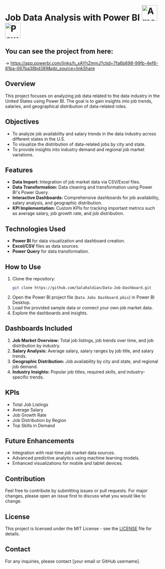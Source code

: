 # Job Data Analysis with Power BI  <img src="https://upload.wikimedia.org/wikipedia/commons/a/a9/Amazon_logo.svg" alt="Amazon Logo" width="50"/>   <img src="https://upload.wikimedia.org/wikipedia/commons/c/cf/New_Power_BI_Logo.svg" alt="Power BI Logo" width="50"/>

## You can see the project from here:
   -> https://app.powerbi.com/links/h_xAYhZmmJ?ctid=7fa6b698-99fb-4ef6-81ba-067ba38bd389&pbi_source=linkShare 

## Overview
This project focuses on analyzing job data related to the data industry in the United States using Power BI. The goal is to gain insights into job trends, salaries, and geographical distribution of data-related roles.

## Objectives
- To analyze job availability and salary trends in the data industry across different states in the U.S.
- To visualize the distribution of data-related jobs by city and state.
- To provide insights into industry demand and regional job market variations.

## Features
- **Data Import:** Integration of job market data via CSV/Excel files.
- **Data Transformation:** Data cleaning and transformation using Power BI's Power Query.
- **Interactive Dashboards:** Comprehensive dashboards for job availability, salary analysis, and geographic distribution.
- **KPI Implementation:** Custom KPIs for tracking important metrics such as average salary, job growth rate, and job distribution.

## Technologies Used
- **Power BI** for data visualization and dashboard creation.
- **Excel/CSV** files as data sources.
- **Power Query** for data transformation.

## How to Use
1. Clone the repository:
   ```bash
   git clone https://github.com/Salahaldian/Data-Job-Dashboard.git
   ```
2. Open the Power BI project file (`Data Jobs Dashboard.pbix`) in Power BI Desktop.
3. Load the provided sample data or connect your own job market data.
4. Explore the dashboards and insights.

## Dashboards Included
1. **Job Market Overview:** Total job listings, job trends over time, and job distribution by industry.
2. **Salary Analysis:** Average salary, salary ranges by job title, and salary trends.
3. **Geographic Distribution:** Job availability by city and state, and regional job demand.
4. **Industry Insights:** Popular job titles, required skills, and industry-specific trends.

## KPIs
- Total Job Listings
- Average Salary
- Job Growth Rate
- Job Distribution by Region
- Top Skills in Demand

## Future Enhancements
- Integration with real-time job market data sources.
- Advanced predictive analytics using machine learning models.
- Enhanced visualizations for mobile and tablet devices.

## Contribution
Feel free to contribute by submitting issues or pull requests. For major changes, please open an issue first to discuss what you would like to change.

## License
This project is licensed under the MIT License - see the [LICENSE](LICENSE) file for details.

## Contact
For any inquiries, please contact [your email or GitHub username].

